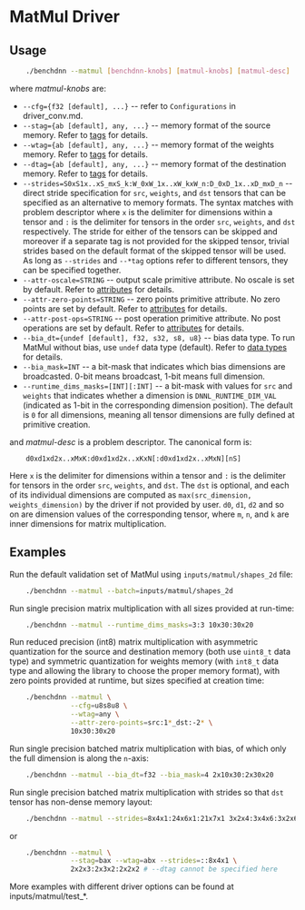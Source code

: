 # MatMul Driver

## Usage
``` sh
    ./benchdnn --matmul [benchdnn-knobs] [matmul-knobs] [matmul-desc] ...
```

where *matmul-knobs* are:

 - `--cfg={f32 [default], ...}` -- refer to ``Configurations`` in
            driver_conv.md.
 - `--stag={ab [default], any, ...}` -- memory format of the source memory.
            Refer to [tags](knobs_tag.md) for details.
 - `--wtag={ab [default], any, ...}` -- memory format of the weights memory.
            Refer to [tags](knobs_tag.md) for details.
 - `--dtag={ab [default], any, ...}` -- memory format of the destination memory.
            Refer to [tags](knobs_tag.md) for details.
 - `--strides=S0xS1x..xS_mxS_k:W_0xW_1x..xW_kxW_n:D_0xD_1x..xD_mxD_n` -- direct
            stride specification for `src`, `weights`, and `dst` tensors that
            can be specified as an alternative to memory formats. The syntax
            matches with problem descriptor where `x` is the delimiter for
            dimensions within a tensor and `:` is the delimiter for tensors in
            the order `src`, `weights`, and `dst` respectively. The stride for
            either of the tensors can be skipped and moreover if a separate tag
            is not provided for the skipped tensor, trivial strides based on the
            default format of the skipped tensor will be used. As long as
            `--strides` and `--*tag` options refer to different tensors, they
            can be specified together.
 - `--attr-oscale=STRING` -- output scale primitive attribute. No oscale is
            set by default. Refer to [attributes](knobs_attr.md) for details.
 - `--attr-zero-points=STRING` -- zero points primitive attribute. No zero
            points are set by default. Refer to [attributes](knobs_attr.md)
            for details.
 - `--attr-post-ops=STRING` -- post operation primitive attribute. No post
            operations are set by default. Refer to [attributes](knobs_attr.md)
            for details.
 - `--bia_dt={undef [default], f32, s32, s8, u8}` -- bias data type.
            To run MatMul without bias, use `undef` data type (default).
            Refer to [data types](knobs_dt.md) for details.
 - `--bia_mask=INT` -- a bit-mask that indicates which bias dimensions are
            broadcasted. 0-bit means broadcast, 1-bit means full dimension.
 - `--runtime_dims_masks=[INT][:INT]` -- a bit-mask with values for `src` and
            `weights` that indicates whether a dimension is
            `DNNL_RUNTIME_DIM_VAL` (indicated as 1-bit in the corresponding
            dimension position). The default is `0` for all dimensions, meaning
            all tensor dimensions are fully defined at primitive creation.


and *matmul-desc* is a problem descriptor. The canonical form is:
```
    d0xd1xd2x..xMxK:d0xd1xd2x..xKxN[:d0xd1xd2x..xMxN][nS]
```
Here `x` is the delimiter for dimensions within a tensor and `:` is the
delimiter for tensors in the order `src`, `weights`, and `dst`. The `dst` is
optional, and each of its individual dimensions are computed as
`max(src_dimension, weights_dimension)` by the driver if not provided by user.
`d0`, `d1`, `d2` and so on are dimension values of the corresponding tensor,
where `m`, `n`, and `k` are inner dimensions for matrix multiplication.

## Examples

Run the default validation set of MatMul using `inputs/matmul/shapes_2d`
file:
``` sh
    ./benchdnn --matmul --batch=inputs/matmul/shapes_2d
```

Run single precision matrix multiplication with all sizes provided at run-time:
``` sh
    ./benchdnn --matmul --runtime_dims_masks=3:3 10x30:30x20
```

Run reduced precision (int8) matrix multiplication with asymmetric quantization
for the source and destination memory (both use `uint8_t` data type) and
symmetric quantization for weights memory (with `int8_t` data type and allowing
the library to choose the proper memory format), with zero points provided at
runtime, but sizes specified at creation time:
``` sh
    ./benchdnn --matmul \
               --cfg=u8s8u8 \
               --wtag=any \
               --attr-zero-points=src:1*_dst:-2* \
               10x30:30x20
```

Run single precision batched matrix multiplication with bias, of which only the
full dimension is along the `n`-axis:
``` sh
    ./benchdnn --matmul --bia_dt=f32 --bia_mask=4 2x10x30:2x30x20
```

Run single precision batched matrix multiplication with strides so that `dst` tensor
has non-dense memory layout:
``` sh
    ./benchdnn --matmul --strides=8x4x1:24x6x1:21x7x1 3x2x4:3x4x6:3x2x6
```

or
``` sh
    ./benchdnn --matmul \
               --stag=bax --wtag=abx --strides=::8x4x1 \
               2x2x3:2x3x2:2x2x2 # --dtag cannot be specified here
```

More examples with different driver options can be found at
inputs/matmul/test_\*.
